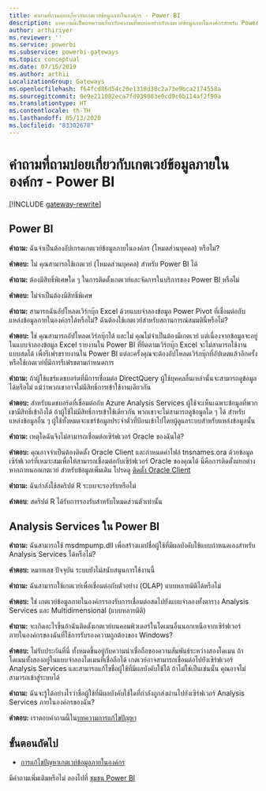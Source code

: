 ```yaml
---
title: คำถามที่ถามบ่อยเกี่ยวกับเกตเวย์ข้อมูลภายในองค์กร - Power BI
description: บทความนี้เป็นบทความเกี่ยวกับคำถามที่พบบ่อยสำหรับเกตเวย์ข้อมูลภายในองค์กรสำหรับ Power BI บทความนี้รวบรวมคำถามที่พบบ่อยสำหรับเกตเวย์ที่ใช้ใน Power BI ไว้ในที่เดียว
author: arthiriyer
ms.reviewer: ''
ms.service: powerbi
ms.subservice: powerbi-gateways
ms.topic: conceptual
ms.date: 07/15/2019
ms.author: arthii
LocalizationGroup: Gateways
ms.openlocfilehash: f64fcd86d54c20e1318d38c2a73e9bca2174558a
ms.sourcegitcommit: 0e9e211082eca7fd939803e0cd9c6b114af2f90a
ms.translationtype: HT
ms.contentlocale: th-TH
ms.lasthandoff: 05/13/2020
ms.locfileid: "83302678"
---
```

# <a name="on-premises-data-gateway-faq---power-bi"></a>คำถามที่ถามบ่อยเกี่ยวกับเกตเวย์ข้อมูลภายในองค์กร - Power BI

[!INCLUDE [gateway-rewrite](../includes/gateway-rewrite.md)]

## <a name="power-bi"></a>Power BI

**คำถาม:** ฉันจำเป็นต้องอัปเกรดเกตเวย์ข้อมูลภายในองค์กร (โหมดส่วนบุคคล) หรือไม่?

**คำตอบ:** ไม่ คุณสามารถใช้เกตเวย์ (โหมดส่วนบุคคล) สำหรับ Power BI ได้

**คำถาม:** ต้องมีสิทธิ์พิเศษใด ๆ ในการติดตั้งเกตเวย์และจัดการในบริการของ Power BI หรือไม่

**คำตอบ:** ไม่จำเป็นต้องมีสิทธิ์พิเศษ

**คำถาม:** สามารถฉันอัปโหลดเวิร์กบุ๊ก Excel ด้วยแบบจำลองข้อมูล Power Pivot ที่เชื่อมต่อกับแหล่งข้อมูลภายในองค์กรได้หรือไม่? ฉันต้องใช้เกตเวย์สำหรับสถานการณ์สมมตินี้หรือไม่? 

**คำตอบ:** ใช่ คุณสามารถอัปโหลดเวิร์กบุ๊กได้ และไม่ คุณไม่จำเป็นต้องมีเกตเวย์ แต่เนื่องจากข้อมูลจะอยู่ในแบบจำลองข้อมูล Excel รายงานใน Power BI ที่ยึดตามเวิร์กบุ๊ก Excel จะไม่สามารถใช้งานแบบสดได้ เพื่อรีเฟรชรายงานใน Power BI แต่ละครั้งคุณจะต้องอัปโหลดเวิร์กบุ๊กที่อัปเดตแล้วอีกครั้ง หรือใช้เกตเวย์ที่มีการรีเฟรชตามกำหนดการ

**คำถาม:** ถ้าผู้ใช้แชร์แดชบอร์ดที่มีการเชื่อมต่อ DirectQuery ผู้ใช้บุคคลอื่นเหล่านั้นจะสามารถดูข้อมูลได้หรือไม่ แม้ว่าพวกเขาอาจไม่มีสิทธิ์การเข้าใช้งานเดียวกัน 

**คำตอบ:** สำหรับแดชบอร์ดที่เชื่อมต่อกับ Azure Analysis Services ผู้ใช้จะเห็นเฉพาะข้อมูลที่พวกเขามีสิทธิ์เข้าถึงได้ ถ้าผู้ใช้ไม่มีสิทธิ์การเข้าใช้เดียวกัน พวกเขาจะไม่สามารถดูข้อมูลใด ๆ ได้ สำหรับแหล่งข้อมูลอื่น ๆ ผู้ใช้ทั้งหมดจะแชร์ข้อมูลประจำตัวที่ป้อนเข้าไปโดยผู้ดูแลระบบสำหรับแหล่งข้อมูลนั้น

**คำถาม:** เหตุใดฉันจึงไม่สามารถเชื่อมต่อเซิร์ฟเวอร์ Oracle ของฉันได้? 

**คำตอบ:** คุณอาจจำเป็นต้องติดตั้ง Oracle Client และกำหนดค่าไฟล์ tnsnames.ora ด้วยข้อมูลเซิร์ฟเวอร์ที่เหมาะสมเพื่อให้สามารถเชื่อมต่อกับเซิร์ฟเวอร์ Oracle ของคุณได้ นี่คือการติดตั้งแยกต่างหากภายนอกเกตเวย์ สำหรับข้อมูลเพิ่มเติม โปรดดู [ติดตั้ง Oracle Client](service-gateway-onprem-manage-oracle.md#install-the-oracle-client)

**คำถาม:** ฉันกำลังใช้สคริปต์ R ระบบจะรองรับหรือไม่

**คำตอบ**: สคริปต์ R ได้รับการรองรับสำหรับโหมดส่วนตัวเท่านั้น

## <a name="analysis-services-in-power-bi"></a>Analysis Services ใน Power BI

**คำถาม:** ฉันสามารถใช้ msdmpump.dll เพื่อสร้างแมปชื่อผู้ใช้ที่มีผลบังคับใช้แบบกำหนดเองสำหรับ Analysis Services ได้หรือไม่? 

**คำตอบ:** หมายเลข ปัจจุบัน ระบบยังไม่สนับสนุนการใช้งานนี้

**คำถาม:** ฉันสามารถใช้เกตเวย์เพื่อเชื่อมต่อกับตัวอย่าง (OLAP) แบบหลายมิติได้หรือไม่ 

**คำตอบ:** ใช่ เกตเวย์ข้อมูลภายในองค์กรรองรับการเชื่อมต่อสดไปยังแบบจำลองทั้งตาราง Analysis Services และ Multidimensional (แบบหลายมิติ)

**คำถาม:** จะเกิดอะไรขึ้นถ้าฉันติดตั้งเกตเวย์บนคอมพิวเตอร์ในโดเมนอื่นนอกเหนือจากเซิร์ฟเวอร์ภายในองค์กรของฉันที่ใช้การรับรองความถูกต้องของ Windows? 

**คำตอบ:** ไม่รับประกันที่นี่ ทั้งหมดขึ้นอยู่กับความน่าเชื่อถือของความสัมพันธ์ระหว่างสองโดเมน ถ้าโดเมนทั้งสองอยู่ในแบบจำลองโดเมนที่เชื่อถือได้ เกตเวย์อาจสามารถเชื่อมต่อไปยังเซิร์ฟเวอร์ Analysis Services และสามารถแก้ไขชื่อผู้ใช้ที่มีผลบังคับใช้ได้ ถ้าไม่ใช่เป็นเช่นนั้น คุณอาจไม่สามารถเข้าสู่ระบบได้

**คำถาม:** ฉันจะรู้ได้อย่างไรว่าชื่อผู้ใช้ที่มีผลบังคับใช้ใดที่กำลังถูกส่งผ่านไปยังเซิร์ฟเวอร์ Analysis Services ภายในองค์กรของฉัน? 

**คำตอบ:** เราตอบคำถามนี้ใน[บทความการแก้ไขปัญหา](service-gateway-onprem-tshoot.md)

## <a name="next-steps"></a>ขั้นตอนถัดไป

* [การแก้ไขปัญหาเกตเวย์ข้อมูลภายในองค์กร](/data-integration/gateway/service-gateway-tshoot)

มีคำถามเพิ่มเติมหรือไม่ ลองไปที่ [ชุมชน Power BI](https://community.powerbi.com/)
